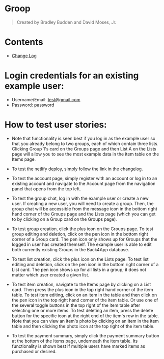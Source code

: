 # Groop

> Created by Bradley Budden and David Moses, Jr.
# Contents

- [Change Log](CHANGELOG.md)

# Login credentials for an existing example user: 
- Username/Email: test@gmail.com
- Password: password

# How to test user stories:

- Note that functionality is seen best if you log in as the example user so that you already belong to two groups, each of which contain three lists. Clicking Group 1's card on the Groups page and then List A on the Lists page will allow you to see the most example data in the item table on the Items page.

- To test the netlify deploy, simply follow the link in the changelog.

- To test the account page, simply register with an account or log in to an existing account and navigate to the Account page from the navigation panel that opens from the top left.

- To test the group chat, log in with the example user or create a new user. If creating a new user, you will need to create a group. Then, the group chat will be accessible from the message icon in the bottom right hand corner of the Groups page and the Lists page (which you can get to by clicking on a Group card on the Groups page).

- To test group creation, click the plus icon on the Groups page. To test group editing and deletion, click on the pen icon in the bottom right corner of a Group card. The pen icon only shows up for Groups that the logged in user has created themself. The example user is able to edit both currently existing Groups in the Back4App database.

- To test list creation, click the plus icon on the Lists page. To test list editing and deletion, click on the pen icon in the bottom right corner of a List card. The pen icon shows up for all lists in a group; it does not matter which user created a given list.

- To test item creation, navigate to the Items page by clicking on a List card. Then press the plus icon in the top right hand corner of the item table. To test item editing, click on an item in the table and then click on the pen icon in the top right hand corner of the item table. Or use one of the several toggle buttons in the top right of the item table after selecting one or more items. To test deleting an item, press the delete button for the specific icon at the right end of the item's row in the table. Note that you can view an item's photo by clicking on an item in the item table and then clicking the photo icon at the top right of the item table.

- To test the payment summary, simply click the payment summary button at the bottom of the Items page, underneath the item table. Its functionality is shown best if multiple users have marked items as purchased or desired.
